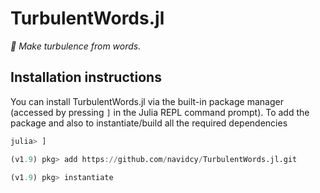 # TurbulentWords.jl

*🌊 Make turbulence from words.*

## Installation instructions

You can install TurbulentWords.jl via the built-in package manager 
(accessed by pressing `]` in the Julia REPL command prompt).
To add the package and also to instantiate/build all the required dependencies

```julia
julia> ]

(v1.9) pkg> add https://github.com/navidcy/TurbulentWords.jl.git

(v1.9) pkg> instantiate
```
